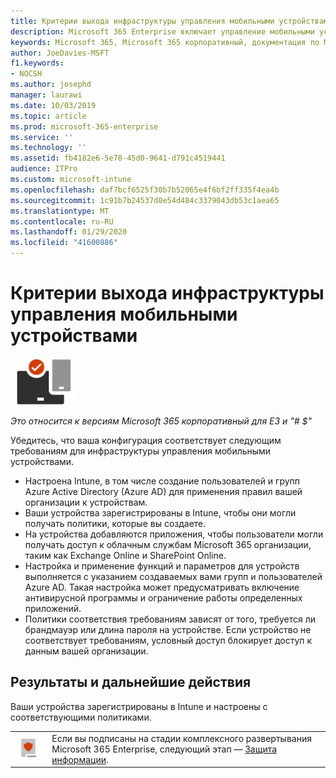 ```yaml
---
title: Критерии выхода инфраструктуры управления мобильными устройствами
description: Microsoft 365 Enterprise включает управление мобильными устройствами с помощью Microsoft Intune. Ознакомьтесь с требованиями и необходимыми условиями, настройте Intune, используя ресурс Azure Active Directory, регистрацию устройств iOS, macOS, Android и Windows, развертывание приложений, создание профиля, использование политики соответствия и включение условного доступа для мобильных устройств Управление устройствами с помощью Microsoft 365 корпоративный.
keywords: Microsoft 365, Microsoft 365 корпоративный, документация по Microsoft 365, управление мобильными устройствами, Intune
author: JoeDavies-MSFT
f1.keywords:
- NOCSH
ms.author: josephd
manager: laurawi
ms.date: 10/03/2019
ms.topic: article
ms.prod: microsoft-365-enterprise
ms.service: ''
ms.technology: ''
ms.assetid: fb4182e6-5e78-45d0-9641-d791c4519441
audience: ITPro
ms.custom: microsoft-intune
ms.openlocfilehash: daf7bcf6525f30b7b52065e4f6bf2ff335f4ea4b
ms.sourcegitcommit: 1c91b7b24537d0e54d484c3379043db53c1aea65
ms.translationtype: MT
ms.contentlocale: ru-RU
ms.lasthandoff: 01/29/2020
ms.locfileid: "41600886"
---
```

# <a name="mobile-device-management-infrastructure-exit-criteria"></a>Критерии выхода инфраструктуры управления мобильными устройствами

![Этап 5. Управление мобильными устройствами](./media/deploy-foundation-infrastructure/mobiledevicemgmt_icon-small.png)

*Это относится к версиям Microsoft 365 корпоративный для E3 и "# $"*

Убедитесь, что ваша конфигурация соответствует следующим требованиям для инфраструктуры управления мобильными устройствами.

- Настроена Intune, в том числе создание пользователей и групп Azure Active Directory (Azure AD) для применения правил вашей организации к устройствам.
- Ваши устройства зарегистрированы в Intune, чтобы они могли получать политики, которые вы создаете.
- На устройства добавляются приложения, чтобы пользователи могли получать доступ к облачным службам Microsoft 365 организации, таким как Exchange Online и SharePoint Online.
- Настройка и применение функций и параметров для устройств выполняется с указанием создаваемых вами групп и пользователей Azure AD. Такая настройка может предусматривать включение антивирусной программы и ограничение работы определенных приложений.
- Политики соответствия требованиям зависят от того, требуется ли брандмауэр или длина пароля на устройстве. Если устройство не соответствует требованиям, условный доступ блокирует доступ к данным вашей организации.

## <a name="results-and-next-steps"></a>Результаты и дальнейшие действия

Ваши устройства зарегистрированы в Intune и настроены с соответствующими политиками.

|||
|:-------|:-----|
|![Этап 6. Защита данных](./media/deploy-foundation-infrastructure/infoprotection_icon-small.png)| Если вы подписаны на стадии комплексного развертывания Microsoft 365 Enterprise, следующий этап — [Защита информации](infoprotect-infrastructure.md). |
